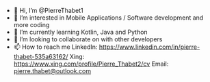 - 👋 Hi, I’m @PierreThabet1
- 👀 I’m interested in Mobile Applications / Software development and more coding
- 🌱 I’m currently learning Kotlin, Java and Python
- 💞️ I’m looking to collaborate on with other developers
- 📫 How to reach me
LinkedIn: https://www.linkedin.com/in/pierre-thabet-535a63162/
Xing: https://www.xing.com/profile/Pierre_Thabet2/cv
Email: pierre.thabet@outlook.com
<!---
PierreThabet1/PierreThabet1 is a ✨ special ✨ repository because its `README.md` (this file) appears on your GitHub profile.
You can click the Preview link to take a look at your changes.
--->
